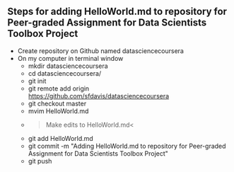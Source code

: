 ## Steps for adding HelloWorld.md to repository for Peer-graded Assignment for Data Scientists Toolbox Project
* Create repository on Github named datasciencecoursera
* On my computer in terminal window
  * mkdir datasciencecoursera
  * cd datasciencecoursera/
  * git init
  * git remote add origin https://github.com/sfdavis/datasciencecoursera
  * git checkout master
  * mvim HelloWorld.md
  * >Make edits to  HelloWorld.md<
  * git add HelloWorld.md
  * git commit -m "Adding HelloWorld.md to repository for Peer-graded Assignment for Data Scientists Toolbox Project"
  * git push 


